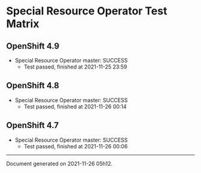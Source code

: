 
Special Resource Operator Test Matrix
=====================================

OpenShift 4.9
-------------


* Special Resource Operator master: SUCCESS
  - Test passed, finished at 2021-11-25 23:59

OpenShift 4.8
-------------


* Special Resource Operator master: SUCCESS
  - Test passed, finished at 2021-11-26 00:14

OpenShift 4.7
-------------


* Special Resource Operator master: SUCCESS
  - Test passed, finished at 2021-11-26 00:06

---
Document generated on 2021-11-26 05h12.
